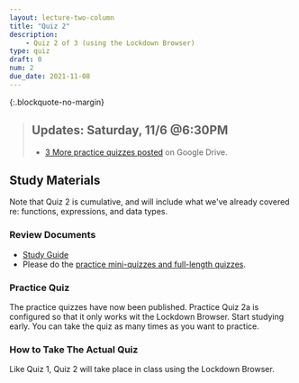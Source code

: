 ```yaml
---
layout: lecture-two-column
title: "Quiz 2"
description:
    - Quiz 2 of 3 (using the Lockdown Browser)
type: quiz
draft: 0
num: 2
due_date: 2021-11-08
---
```


{:.blockquote-no-margin}
> ## Updates: Saturday, 11/6 @6:30PM
> * <a href="https://drive.google.com/drive/folders/1EAjIf9HlsVCZT6uGnV7tVa91i8X6Gu5i?usp=sharing" target="_blank">3 More practice quizzes posted</a> on Google Drive.

## Study Materials
Note that Quiz 2 is cumulative, and will include what we've already covered re: functions, expressions, and data types.

### Review Documents
* <a href="https://docs.google.com/document/d/1Tlwg_6pWzLiGfFf0voTABARwHygEfMZR71LAUflcMK8/edit?usp=sharing" target="_blank">Study Guide</a>
* Please do the <a href="https://canvas.northwestern.edu/courses/149580/quizzes" target="_blank">practice mini-quizzes and full-length quizzes</a>.

### Practice Quiz
The practice quizzes have now been published. Practice Quiz 2a is configured so that it only works wit the Lockdown Browser. Start studying early. You can take the quiz as many times as you want to practice.

### How to Take The Actual Quiz

Like Quiz 1, Quiz 2 will take place in class using the Lockdown Browser.
